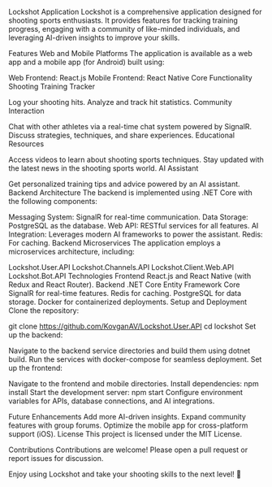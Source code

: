 Lockshot Application
Lockshot is a comprehensive application designed for shooting sports enthusiasts. It provides features for tracking training progress, engaging with a community of like-minded individuals, and leveraging AI-driven insights to improve your skills.

Features
Web and Mobile Platforms
The application is available as a web app and a mobile app (for Android) built using:

Web Frontend: React.js
Mobile Frontend: React Native
Core Functionality
Shooting Training Tracker

Log your shooting hits.
Analyze and track hit statistics.
Community Interaction

Chat with other athletes via a real-time chat system powered by SignalR.
Discuss strategies, techniques, and share experiences.
Educational Resources

Access videos to learn about shooting sports techniques.
Stay updated with the latest news in the shooting sports world.
AI Assistant

Get personalized training tips and advice powered by an AI assistant.
Backend Architecture
The backend is implemented using .NET Core with the following components:

Messaging System: SignalR for real-time communication.
Data Storage: PostgreSQL as the database.
Web API: RESTful services for all features.
AI Integration: Leverages modern AI frameworks to power the assistant.
Redis: For caching.
Backend Microservices
The application employs a microservices architecture, including:

Lockshot.User.API
Lockshot.Channels.API
Lockshot.Client.Web.API
Lockshot.Bot.API
Technologies
Frontend
React.js and React Native (with Redux and React Router).
Backend
.NET Core
Entity Framework Core
SignalR for real-time features.
Redis for caching.
PostgreSQL for data storage.
Docker for containerized deployments.
Setup and Deployment
Clone the repository:

git clone https://github.com/KovganAV/Lockshot.User.API
cd lockshot
Set up the backend:

Navigate to the backend service directories and build them using dotnet build.
Run the services with docker-compose for seamless deployment.
Set up the frontend:

Navigate to the frontend and mobile directories.
Install dependencies:
npm install
Start the development server:
npm start
Configure environment variables for APIs, database connections, and AI integrations.

Future Enhancements
Add more AI-driven insights.
Expand community features with group forums.
Optimize the mobile app for cross-platform support (iOS).
License
This project is licensed under the MIT License.

Contributions
Contributions are welcome! Please open a pull request or report issues for discussion.

Enjoy using Lockshot and take your shooting skills to the next level! 🎯

